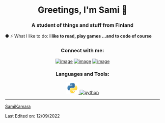 <h1 align="center">Greetings, I'm Sami 👋</h1>
<h3 align="center">A student of things and stuff from Finland</h3>

  ● ⚡ What I like to do: **I like to read, play games ...and to code of course**

<h3 align="center">Connect with me:</h3>
<div align="center">

[![image](https://img.shields.io/badge/Instagram-E4405F?style=for-the-badge&logo=instagram&logoColor=white)](https://www.instagram.com/solarigrafi/)
[![image](https://img.shields.io/badge/Twitter-1DA1F2?style=for-the-badge&logo=twitter&logoColor=white)](https://twitter.com/kamaracreations)
[![image](https://img.shields.io/badge/Gmail-D14836?style=for-the-badge&logo=gmail&logoColor=white)](mailto:nikkanen.sami@gmail.com)
  
</div>

<h3 align="center">Languages and Tools:</h3>

<p align="center"> 
  <a href="https://www.python.org" target="_blank"> 
    <img src="https://raw.githubusercontent.com/devicons/devicon/master/icons/python/python-original.svg" alt="python" width="40" height="40"/> 
  </a>  
    <a href="https://docs.microsoft.com/en-us/dotnet/csharp/" target="_blank"> 
    <img src="https://upload.wikimedia.org/wikipedia/commons/4/4f/Csharp_Logo.png" alt="python" width="40" height="40"/> 
  </a>  
</p>

------

[SamiKamara](https://github.com/SamiKamara)

Last Edited on: 12/09/2022
